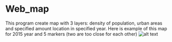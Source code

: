 # Web_map
This program create map with 3 layers: density of population, urban areas and specified amount location in specified year. 
Here is example of this map for 2015 year and 5 markers (two are too close for each other)
![alt text](https://raw.githubusercontent.com/tolik0/Web_map/edit/master/Map_Example.png)

